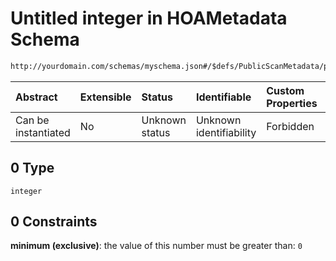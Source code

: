 # Untitled integer in HOAMetadata Schema

```txt
http://yourdomain.com/schemas/myschema.json#/$defs/PublicScanMetadata/properties/accumulation_n_frames/anyOf/0
```



| Abstract            | Extensible | Status         | Identifiable            | Custom Properties | Additional Properties | Access Restrictions | Defined In                                                                   |
| :------------------ | :--------- | :------------- | :---------------------- | :---------------- | :-------------------- | :------------------ | :--------------------------------------------------------------------------- |
| Can be instantiated | No         | Unknown status | Unknown identifiability | Forbidden         | Allowed               | none                | [metadata-schema.json\*](../out/metadata-schema.json "open original schema") |

## 0 Type

`integer`

## 0 Constraints

**minimum (exclusive)**: the value of this number must be greater than: `0`
